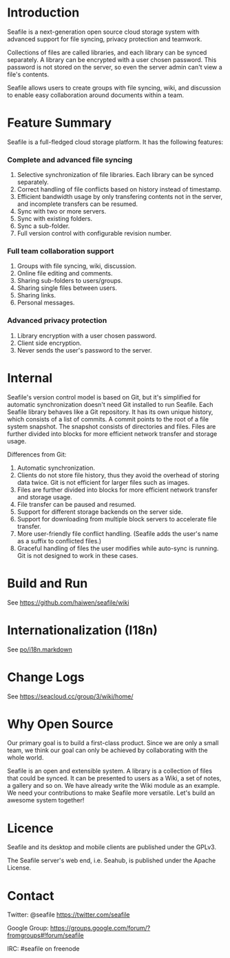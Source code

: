 Introduction
============

Seafile is a next-generation open source cloud storage system with advanced support for file syncing, privacy protection and teamwork.

Collections of files are called libraries, and each library can be synced separately. A library can be encrypted with a user chosen password. This password is not stored on the server, so even the server admin can't view a file's contents.

Seafile allows users to create groups with file syncing, wiki, and discussion to enable easy collaboration around documents within a team. 

Feature Summary
===============

Seafile is a full-fledged cloud storage platform. It has the following features:

### Complete and advanced file syncing

1. Selective synchronization of file libraries. Each library can be synced separately.
2. Correct handling of file conflicts based on history instead of timestamp.
3. Efficient bandwidth usage by only transfering contents not in the server, and incomplete transfers can be resumed.
4. Sync with two or more servers.
5. Sync with existing folders.
6. Sync a sub-folder.
7. Full version control with configurable revision number.


### Full team collaboration support

1. Groups with file syncing, wiki, discussion.
2. Online file editing and comments.
3. Sharing sub-folders to users/groups.
4. Sharing single files between users.
5. Sharing links.
6. Personal messages.

### Advanced privacy protection

1. Library encryption with a user chosen password.
2. Client side encryption.
3. Never sends the user's password to the server.

Internal
========

Seafile's version control model is based on Git, but it's simplified for automatic synchronization doesn't need Git installed to run Seafile. 
Each Seafile library behaves like a Git repository. It has its own unique history, which consists of a list of commits. 
A commit points to the root of a file system snapshot. The snapshot consists of directories and files. 
Files are further divided into blocks for more efficient network transfer and storage usage.

Differences from Git:

1. Automatic synchronization.
2. Clients do not store file history, thus they avoid the overhead of storing data twice. Git is not efficient for larger files such as images.
3. Files are further divided into blocks for more efficient network transfer and storage usage.
4. File transfer can be paused and resumed.
5. Support for different storage backends on the server side.
6. Support for downloading from multiple block servers to accelerate file transfer.
7. More user-friendly file conflict handling. (Seafile adds the user's name as a suffix to conflicted files.)
8. Graceful handling of files the user modifies while auto-sync is running. Git is not designed to work in these cases.

Build and Run
=============

See <https://github.com/haiwen/seafile/wiki>

Internationalization (I18n)
==========

See [po/i18n.markdown](https://github.com/haiwen/seafile/blob/master/po/i18n.markdown)

Change Logs
===========

See <https://seacloud.cc/group/3/wiki/home/>


Why Open Source
===============

Our primary goal is to build a first-class product. Since we are only a small team, we think our goal can only be achieved by collaborating with the whole world.

Seafile is an open and extensible system. A library is a collection of files that could be synced. It can be presented to users as a Wiki, a set of notes, a gallery and so on. We have already write the Wiki module as an example. We need your contributions to make Seafile more versatile. Let's build an awesome system together!

Licence 
=======

Seafile and its desktop and mobile clients are published under the GPLv3.

The Seafile server's web end, i.e. Seahub, is published under the Apache License.

Contact
=======

Twitter: @seafile <https://twitter.com/seafile>

Google Group: <https://groups.google.com/forum/?fromgroups#!forum/seafile>

IRC: #seafile on freenode
